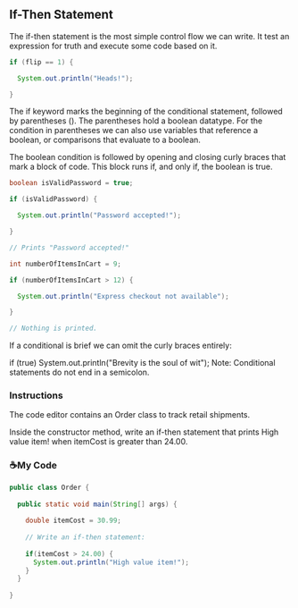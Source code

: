 ## If-Then Statement
The if-then statement is the most simple control flow we can write. It test an expression for truth and execute some code based on it.
```java
if (flip == 1) {

  System.out.println("Heads!");

}
```
The if keyword marks the beginning of the conditional statement, followed by parentheses ().
The parentheses hold a boolean datatype.
For the condition in parentheses we can also use variables that reference a boolean, or comparisons that evaluate to a boolean.

The boolean condition is followed by opening and closing curly braces that mark a block of code. This block runs if, and only if, the boolean is true.
```java
boolean isValidPassword = true;

if (isValidPassword) {

  System.out.println("Password accepted!");

}

// Prints "Password accepted!"

int numberOfItemsInCart = 9;

if (numberOfItemsInCart > 12) {

  System.out.println("Express checkout not available");

}

// Nothing is printed.
```
If a conditional is brief we can omit the curly braces entirely:

if (true) System.out.println("Brevity is the soul of wit");
Note: Conditional statements do not end in a semicolon.

### Instructions
The code editor contains an Order class to track retail shipments.

Inside the constructor method, write an if-then statement that prints High value item! when itemCost is greater than 24.00.

### :coffee:My Code
```java
public class Order {
  
  public static void main(String[] args) {
    
    double itemCost = 30.99;
    
    // Write an if-then statement:
    
    if(itemCost > 24.00) {
      System.out.println("High value item!");
    }
  }
  
}
```
